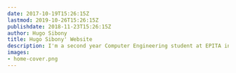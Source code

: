 ```yaml
---
date: 2017-10-19T15:26:15Z
lastmod: 2019-10-26T15:26:15Z
publishdate: 2018-11-23T15:26:15Z
author: Hugo Sibony
title: Hugo Sibony' Website
description: I'm a second year Computer Engineering student at EPITA in France
images:
- home-cover.png
---
```


